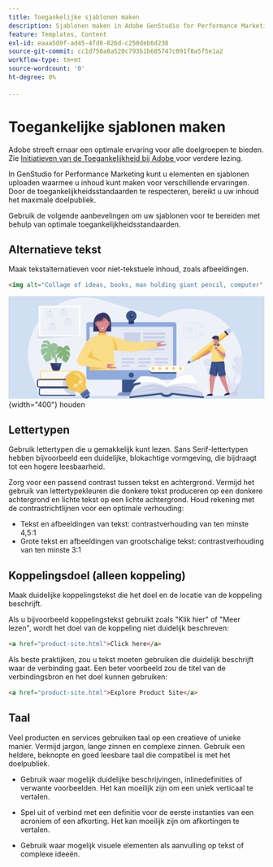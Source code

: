 ```yaml
---
title: Toegankelijke sjablonen maken
description: Sjablonen maken in Adobe GenStudio for Performance Marketing waarmee u meer van uw publiek kunt bereiken en een optimale ervaring kunt bieden.
feature: Templates, Content
exl-id: eaaa5d9f-ad45-4fd0-826d-c250deb6d238
source-git-commit: cc1d750a8a520c793b1b605747c091f8a5f5e1a2
workflow-type: tm+mt
source-wordcount: '0'
ht-degree: 0%

---
```


# Toegankelijke sjablonen maken

Adobe streeft ernaar een optimale ervaring voor alle doelgroepen te bieden. Zie [ Initiatieven van de Toegankelijkheid bij Adobe ](https://www.adobe.com/trust/accessibility/initiatives.html) voor verdere lezing.

In GenStudio for Performance Marketing kunt u elementen en sjablonen uploaden waarmee u inhoud kunt maken voor verschillende ervaringen. Door de toegankelijkheidsstandaarden te respecteren, bereikt u uw inhoud het maximale doelpubliek.

Gebruik de volgende aanbevelingen om uw sjablonen voor te bereiden met behulp van optimale toegankelijkheidsstandaarden.

## Alternatieve tekst

Maak tekstalternatieven voor niet-tekstuele inhoud, zoals afbeeldingen.

```html
<img alt="Collage of ideas, books, man holding giant pencil, computer" src="card-create-assets.png">
```

![ Collage van ideeën, boeken, man die reuzenpotlood, computer ](/help/assets/card-create-assets.png){width="400"} houden

## Lettertypen

Gebruik lettertypen die u gemakkelijk kunt lezen. Sans Serif-lettertypen hebben bijvoorbeeld een duidelijke, blokachtige vormgeving, die bijdraagt tot een hogere leesbaarheid.

Zorg voor een passend contrast tussen tekst en achtergrond. Vermijd het gebruik van lettertypekleuren die donkere tekst produceren op een donkere achtergrond en lichte tekst op een lichte achtergrond. Houd rekening met de contrastrichtlijnen voor een optimale verhouding:

- Tekst en afbeeldingen van tekst: contrastverhouding van ten minste 4,5:1
- Grote tekst en afbeeldingen van grootschalige tekst: contrastverhouding van ten minste 3:1

## Koppelingsdoel (alleen koppeling)

Maak duidelijke koppelingstekst die het doel en de locatie van de koppeling beschrijft.

Als u bijvoorbeeld koppelingstekst gebruikt zoals &quot;Klik hier&quot; of &quot;Meer lezen&quot;, wordt het doel van de koppeling niet duidelijk beschreven:

```html
<a href="product-site.html">Click here</a>
```

Als beste praktijken, zou u tekst moeten gebruiken die duidelijk beschrijft waar de verbinding gaat. Een beter voorbeeld zou de titel van de verbindingsbron en het doel kunnen gebruiken:

```html
<a href="product-site.html">Explore Product Site</a>
```

## Taal

Veel producten en services gebruiken taal op een creatieve of unieke manier. Vermijd jargon, lange zinnen en complexe zinnen. Gebruik een heldere, beknopte en goed leesbare taal die compatibel is met het doelpubliek.

- Gebruik waar mogelijk duidelijke beschrijvingen, inlinedefinities of verwante voorbeelden. Het kan moeilijk zijn om een uniek verticaal te vertalen.

- Spel uit of verbind met een definitie voor de eerste instanties van een acroniem of een afkorting. Het kan moeilijk zijn om afkortingen te vertalen.

- Gebruik waar mogelijk visuele elementen als aanvulling op tekst of complexe ideeën.
